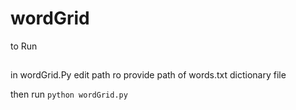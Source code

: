 # wordGrid


to Run
##
in wordGrid.Py edit path ro provide path of words.txt dictionary file

then run ```python wordGrid.py``` 
###
